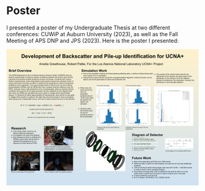 # Poster

I presented a poster of my Undergraduate Thesis at two different conferences: CUWiP at Auburn University (2023), as well as the Fall Meeting of APS DNP and JPS (2023). Here is the poster I presented:

![poster](./media/research-poster.jpg "poster")